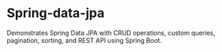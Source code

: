 # Spring-data-jpa
Demonstrates Spring Data JPA with CRUD operations, custom queries, pagination, sorting, and REST API using Spring Boot.
